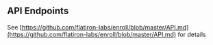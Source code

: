 ## API Endpoints

See [https://github.com/flatiron-labs/enroll/blob/master/API.md](https://github.com/flatiron-labs/enroll/blob/master/API.md) for details
